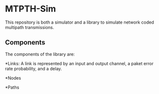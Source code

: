 # MTPTH-Sim

This repository is both a simulator and a library to simulate network coded
multipath transmissions.

## Components

The components of the library are:

*Links: A link is represented by an input and output channel, a paket error rate
probability, and a delay.

*Nodes

*Paths